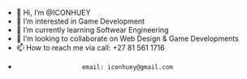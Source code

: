 - 👋 Hi, I’m @ICONHUEY
- 👀 I’m interested in Game Development
- 🌱 I’m currently learning Softwear Engineering
- 💞️ I’m looking to collaborate on Web Design & Game Developments
- 📫 How to reach me via call: +27 81 561 1716
-                       email: iconhuey@gmail.com

<!---
ICONHUEY/ICONHUEY is a ✨ special ✨ repository because its `README.md` (this file) appears on your GitHub profile.
You can click the Preview link to take a look at your changes.
--->
